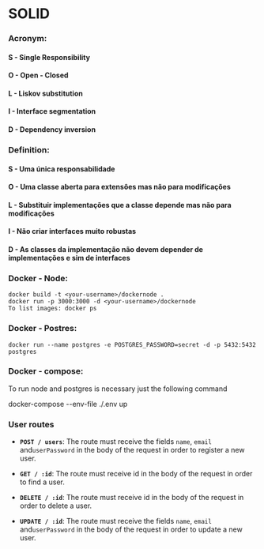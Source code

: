 <h1>SOLID</h1>
<div>
  <h3>Acronym:</h3>
  <h4>S - Single Responsibility</h4>
  <h4>O - Open - Closed</h4>
  <h4>L - Liskov substitution</h4>
  <h4>I - Interface segmentation</h4>
  <h4>D - Dependency inversion</h4>
</div>

<div>
  <h3>Definition:</h3>
  <h4>S - Uma única responsabilidade</h4>
  <h4>O - Uma classe aberta para extensôes mas não para modificações</h4>
  <h4>L - Substituir implementações que a classe depende mas não para modificações</h4>
  <h4>I - Não criar interfaces muito robustas</h4>
  <h4>D - As classes da implementação não devem depender de implementações e sim de interfaces</h4>
</div>

<div>
  <h3>Docker - Node:</h3>
  
    docker build -t <your-username>/dockernode . 
    docker run -p 3000:3000 -d <your-username>/dockernode
    To list images: docker ps

  <h3>Docker - Postres:</h3>
  
    docker run --name postgres -e POSTGRES_PASSWORD=secret -d -p 5432:5432 postgres


  <h3>Docker - compose:</h3>
  <p>To run node and postgres is necessary just the following command
  </p>
    docker-compose --env-file ./.env up  
 </div>

### User routes

- **`POST / users`**: The route must receive the fields `name`, `email` and`userPassword` in the body of the request in order to register a new user.

- **`GET / :id`**: The route must receive id in the body of the request in order to find a  user.

- **`DELETE / :id`**: The route must receive id in the body of the request in order to delete a  user.

- **`UPDATE / :id`**: The route must receive the fields `name`, `email` and`userPassword` in the body of the request in order to update a new user.
